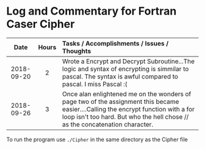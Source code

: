 # Log and Commentary for Fortran Caser Cipher

|    Date    | Hours | Tasks / Accomplishments / Issues / Thoughts                  |
| :--------: | :---: | :----------------------------------------------------------- |
| 2018-09-20 |   2   | Wrote a Encrypt and Decrypt Subroutine...The logic and syntax of encrypting is simmilar to pascal. The syntax is awful compared to pascal. I miss Pascal :( |
| 2018-09-26 |   3   | Once alan enlightened me on the wonders of page two of the assignment this became easier....Calling the encrypt function with a for loop isn't too hard. But who the hell chose // as the concatenation character. |

To run the program use `./Cipher` in the same directory as the Cipher file